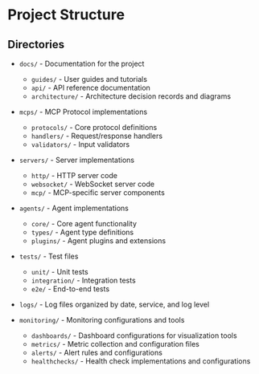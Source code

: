 # Project Structure

## Directories

- `docs/` - Documentation for the project
  - `guides/` - User guides and tutorials
  - `api/` - API reference documentation
  - `architecture/` - Architecture decision records and diagrams

- `mcps/` - MCP Protocol implementations
  - `protocols/` - Core protocol definitions
  - `handlers/` - Request/response handlers
  - `validators/` - Input validators

- `servers/` - Server implementations
  - `http/` - HTTP server code
  - `websocket/` - WebSocket server code
  - `mcp/` - MCP-specific server components

- `agents/` - Agent implementations
  - `core/` - Core agent functionality
  - `types/` - Agent type definitions
  - `plugins/` - Agent plugins and extensions

- `tests/` - Test files
  - `unit/` - Unit tests
  - `integration/` - Integration tests
  - `e2e/` - End-to-end tests

- `logs/` - Log files organized by date, service, and log level

- `monitoring/` - Monitoring configurations and tools
  - `dashboards/` - Dashboard configurations for visualization tools
  - `metrics/` - Metric collection and configuration files
  - `alerts/` - Alert rules and configurations
  - `healthchecks/` - Health check implementations and configurations